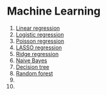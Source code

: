 # Machine Learning

1. [Linear regression](01-linear-regression.ipynb)
2. [Logistic regression](02-logistic-regression.ipynb)
3. [Poisson regression]()
4. [LASSO regression]()
5. [Ridge regression]()
6. [Naive Bayes](06-naive-bayes.ipynb)
7. [Decision tree](07-decision-tree.ipynb)
8. [Random forest](08-random-forest.ipynb)
9. []()
10. []()